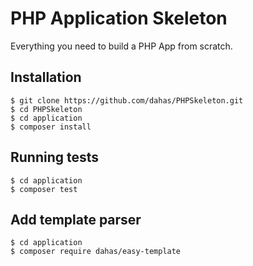 # PHP Application Skeleton

Everything you need to build a PHP App from scratch.

## Installation

````
$ git clone https://github.com/dahas/PHPSkeleton.git
$ cd PHPSkeleton
$ cd application
$ composer install
````

## Running tests

````
$ cd application
$ composer test
````

## Add template parser

````
$ cd application
$ composer require dahas/easy-template
````